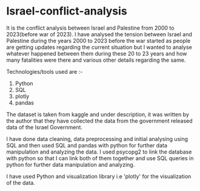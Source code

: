 # Israel-conflict-analysis
It is the conflict analysis between Israel and Palestine from 2000 to 2023(before war of 2023). I have analysed the tension between Israel and Palestine during the years 2000 to 2023 before the war started as people are getting updates regarding the current situation but I wanted to analyse whatever happened between them during these 20 to 23 years and how many fatalities were there and various other details regarding the same.

Technologies/tools used are :-

1) Python
2) SQL
3) plotly
4) pandas
   
The dataset is taken from kaggle and under description, it was written by the author that they have collected the data from the government released data of the Israel Government.

I have done data cleaning, data preprocessing and initial analysing using SQL and then used SQL and pandas with python for further data manipulation and analyzing the data. I used psycopg2 to link the database with python so that I can link both of them together and use SQL queries in python for further data manipulation and analyzing.

I have used Python and visualization library i.e 'plotly' for the visualization of the data.

